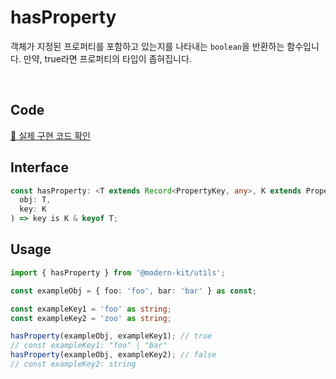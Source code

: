 # hasProperty

객체가 지정된 프로퍼티를 포함하고 있는지를 나타내는 `boolean`을 반환하는 함수입니다. 만약, true라면 프로퍼티의 타입이 좁혀집니다.

<br />

## Code
[🔗 실제 구현 코드 확인](https://github.com/modern-agile-team/modern-kit/blob/main/packages/utils/src/validator/hasProperty/index.ts)

## Interface
```ts title="typescript"
const hasProperty: <T extends Record<PropertyKey, any>, K extends PropertyKey>(
  obj: T,
  key: K
) => key is K & keyof T;
```

## Usage
```ts
import { hasProperty } from '@modern-kit/utils';

const exampleObj = { foo: 'foo', bar: 'bar' } as const;

const exampleKey1 = 'foo' as string;
const exampleKey2 = 'zoo' as string;

hasProperty(exampleObj, exampleKey1); // true
// const exampleKey1: "foo" | "bar"
hasProperty(exampleObj, exampleKey2); // false
// const exampleKey2: string
```
